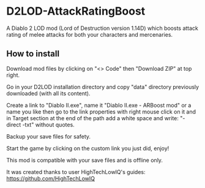 # D2LOD-AttackRatingBoost
A Diablo 2 LOD mod (Lord of Destruction version 1.14D) which boosts attack rating of melee attacks for both your characters and mercenaries.

## How to install
Download mod files by clicking on "<> Code" then "Download ZIP" at top right.

Go in your D2LOD installation directory and copy "data" directory previously downloaded (with all its content).

Create a link to "Diablo II.exe", name it "Diablo II.exe - ARBoost mod" or a name you like then go to the link properties with right mouse click on it and in Target section at the end of the path add a white space and write: "-direct -txt" without quotes.

Backup your save files for safety.

Start the game by clicking on the custom link you just did, enjoy!

This mod is compatible with your save files and is offline only.

It was created thanks to user HighTechLowIQ's guides: https://github.com/HighTechLowIQ
